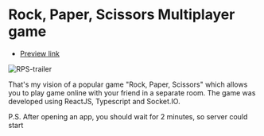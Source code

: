 # Rock, Paper, Scissors Multiplayer game

- [Preview link](https://alexanderkolomiiets.github.io/Rock-Paper-Scissors-Multiplayer/)

![RPS-trailer](https://user-images.githubusercontent.com/88807331/210880446-e63872ba-ea65-424e-8d92-77fd8acea766.gif)

That's my vision of a popular game "Rock, Paper, Scissors" which allows you to play game online with your friend in a separate room. The game was developed using ReactJS, Typescript and Socket.IO.

P.S. After opening an app, you should wait for 2 minutes, so server could start
